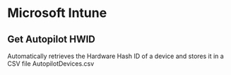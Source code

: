 # Microsoft Intune

## Get Autopilot HWID
Automatically retrieves the Hardware Hash ID of a device and stores it in a CSV file AutopilotDevices.csv

